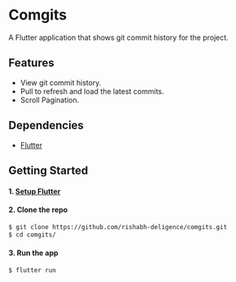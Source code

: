 # Comgits

A Flutter application that shows git commit history for the project.

## Features

* View git commit history.
* Pull to refresh and load the latest commits.
* Scroll Pagination.

## Dependencies

* [Flutter](https://flutter.io/)

## Getting Started

#### 1. [Setup Flutter](https://flutter.io/setup/)

#### 2. Clone the repo

```sh
$ git clone https://github.com/rishabh-deligence/comgits.git
$ cd comgits/
```

#### 3. Run the app

```sh
$ flutter run
```